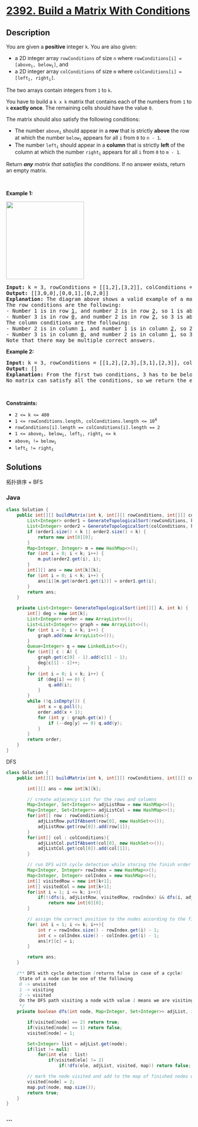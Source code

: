 # [2392. Build a Matrix With Conditions](https://leetcode.com/problems/build-a-matrix-with-conditions)

## Description

<p>You are given a <strong>positive</strong> integer <code>k</code>. You are also given:</p>

<ul>
	<li>a 2D integer array <code>rowConditions</code> of size <code>n</code> where <code>rowConditions[i] = [above<sub>i</sub>, below<sub>i</sub>]</code>, and</li>
	<li>a 2D integer array <code>colConditions</code> of size <code>m</code> where <code>colConditions[i] = [left<sub>i</sub>, right<sub>i</sub>]</code>.</li>
</ul>

<p>The two arrays contain integers from <code>1</code> to <code>k</code>.</p>

<p>You have to build a <code>k x k</code> matrix that contains each of the numbers from <code>1</code> to <code>k</code> <strong>exactly once</strong>. The remaining cells should have the value <code>0</code>.</p>

<p>The matrix should also satisfy the following conditions:</p>

<ul>
	<li>The number <code>above<sub>i</sub></code> should appear in a <strong>row</strong> that is strictly <strong>above</strong> the row at which the number <code>below<sub>i</sub></code> appears for all <code>i</code> from <code>0</code> to <code>n - 1</code>.</li>
	<li>The number <code>left<sub>i</sub></code> should appear in a <strong>column</strong> that is strictly <strong>left</strong> of the column at which the number <code>right<sub>i</sub></code> appears for all <code>i</code> from <code>0</code> to <code>m - 1</code>.</li>
</ul>

<p>Return <em><strong>any</strong> matrix that satisfies the conditions</em>. If no answer exists, return an empty matrix.</p>

<p>&nbsp;</p>
<p><strong>Example 1:</strong></p>
<img alt="" src="https://assets.leetcode.com/uploads/2022/07/06/gridosdrawio.png" style="width: 211px; height: 211px;" />
<pre>
<strong>Input:</strong> k = 3, rowConditions = [[1,2],[3,2]], colConditions = [[2,1],[3,2]]
<strong>Output:</strong> [[3,0,0],[0,0,1],[0,2,0]]
<strong>Explanation:</strong> The diagram above shows a valid example of a matrix that satisfies all the conditions.
The row conditions are the following:
- Number 1 is in row <u>1</u>, and number 2 is in row <u>2</u>, so 1 is above 2 in the matrix.
- Number 3 is in row <u>0</u>, and number 2 is in row <u>2</u>, so 3 is above 2 in the matrix.
The column conditions are the following:
- Number 2 is in column <u>1</u>, and number 1 is in column <u>2</u>, so 2 is left of 1 in the matrix.
- Number 3 is in column <u>0</u>, and number 2 is in column <u>1</u>, so 3 is left of 2 in the matrix.
Note that there may be multiple correct answers.
</pre>

<p><strong>Example 2:</strong></p>

<pre>
<strong>Input:</strong> k = 3, rowConditions = [[1,2],[2,3],[3,1],[2,3]], colConditions = [[2,1]]
<strong>Output:</strong> []
<strong>Explanation:</strong> From the first two conditions, 3 has to be below 1 but the third conditions needs 3 to be above 1 to be satisfied.
No matrix can satisfy all the conditions, so we return the empty matrix.
</pre>

<p>&nbsp;</p>
<p><strong>Constraints:</strong></p>

<ul>
	<li><code>2 &lt;= k &lt;= 400</code></li>
	<li><code>1 &lt;= rowConditions.length, colConditions.length &lt;= 10<sup>4</sup></code></li>
	<li><code>rowConditions[i].length == colConditions[i].length == 2</code></li>
	<li><code>1 &lt;= above<sub>i</sub>, below<sub>i</sub>, left<sub>i</sub>, right<sub>i</sub> &lt;= k</code></li>
	<li><code>above<sub>i</sub> != below<sub>i</sub></code></li>
	<li><code>left<sub>i</sub> != right<sub>i</sub></code></li>
</ul>


## Solutions
<!-- tabs:start -->
拓扑排序 + BFS

### **Java**

```java
class Solution {
    public int[][] buildMatrix(int k, int[][] rowConditions, int[][] colConditions) {
        List<Integer> order1 = GenerateTopologicalSort(rowConditions, k);
        List<Integer> order2 = GenerateTopologicalSort(colConditions, k);
        if (order1.size() < k || order2.size() < k) {
            return new int[0][0];
        }
        Map<Integer, Integer> m = new HashMap<>();
        for (int i = 0; i < k; i++) {
            m.put(order2.get(i), i);
        }
        int[][] ans = new int[k][k];
        for (int i = 0; i < k; i++) {
            ans[i][m.get(order1.get(i))] = order1.get(i);
        }
        return ans;
    }

    private List<Integer> GenerateTopologicalSort(int[][] A, int k) {
        int[] deg = new int[k];
        List<Integer> order = new ArrayList<>();
        List<List<Integer>> graph = new ArrayList<>();
        for (int i = 0; i < k; i++) {
            graph.add(new ArrayList<>());
        }
        Queue<Integer> q = new LinkedList<>();
        for (int[] c : A) {
            graph.get(c[0] - 1).add(c[1] - 1);
            deg[c[1] - 1]++;
        }
        for (int i = 0; i < k; i++) {
            if (deg[i] == 0) {
                q.add(i);
            }
        }
        while (!q.isEmpty()) {
            int x = q.poll();
            order.add(x + 1);
            for (int y : graph.get(x)) {
                if (--deg[y] == 0) q.add(y);
            }
        }
        return order;
    }
}

```
DFS
```java
class Solution {
    public int[][] buildMatrix(int k, int[][] rowConditions, int[][] colConditions) {

        int[][] ans = new int[k][k];

        // create adjacency List for the rows and columns
        Map<Integer, Set<Integer>> adjListRow = new HashMap<>();
        Map<Integer, Set<Integer>> adjListCol = new HashMap<>();
        for(int[] row : rowConditions){
            adjListRow.putIfAbsent(row[0], new HashSet<>());
            adjListRow.get(row[0]).add(row[1]);
        }
        for(int[] col : colConditions){
            adjListCol.putIfAbsent(col[0], new HashSet<>());
            adjListCol.get(col[0]).add(col[1]);
        }

        // run DFS with cycle detection while storing the finish order of the nodes
        Map<Integer, Integer> rowIndex = new HashMap<>();
        Map<Integer, Integer> colIndex = new HashMap<>();
        int[] visitedRow = new int[k+1];
        int[] visitedCol = new int[k+1];
        for(int i = 1; i <= k; i++){
            if(!(dfs(i, adjListRow, visitedRow, rowIndex) && dfs(i, adjListCol, visitedCol, colIndex)))
                return new int[0][0];
        }

        // assign the correct position to the nodes according to the finish order
        for( int i = 1; i <= k; i++){
            int r = rowIndex.size() - rowIndex.get(i) - 1;
            int c = colIndex.size() - colIndex.get(i) - 1;
            ans[r][c] = i;
        }

        return ans;
    }

    /** DFS with cycle detection (returns false in case of a cycle) 
     State of a node can be one of the following
     0 -> unvisited
     1 -> visiting
     2 -> visited
     On the DFS path visiting a node with value 1 means we are visiting a node on the path we came from -> hence it is a cycle(DFS returns false). When a visited node is encountered, we can return back to the caller node.
     */
    private boolean dfs(int node, Map<Integer, Set<Integer>> adjList, int[] visited, Map<Integer, Integer>  map){

        if(visited[node] == 2) return true;
        if(visited[node] == 1) return false;
        visited[node] = 1;

        Set<Integer> list = adjList.get(node);
        if(list != null)
            for(int ele : list)
                if(visited[ele] != 2)
                    if(!dfs(ele, adjList, visited, map)) return false;

        // mark the node visited and add to the map of finished nodes with the finish number
        visited[node] = 2;
        map.put(node, map.size());
        return true;
    }
}
```
### **...**

```

```

<!-- tabs:end -->